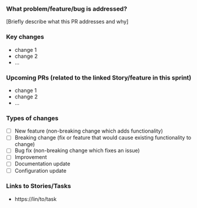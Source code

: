### What problem/feature/bug is addressed?

[Briefly describe what this PR addresses and why]

### Key changes
- change 1
- change 2
- ...

### Upcoming PRs (related to the linked Story/feature in this sprint)
- change 1
- change 2
- ...

### Types of changes
- [ ] New feature (non-breaking change which adds functionality)
- [ ] Breaking change (fix or feature that would cause existing functionality to change)
- [ ] Bug fix (non-breaking change which fixes an issue)
- [ ] Improvement
- [ ] Documentation update
- [ ] Configuration update

### Links to Stories/Tasks
- https://lin/to/task
